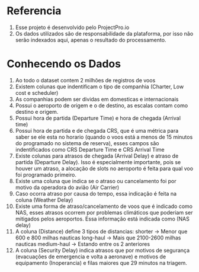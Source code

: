 # Referencia
1. Esse projeto é desenvolvido pelo ProjectPro.io
2. Os dados utilizados são de responsabilidade da plataforma, por isso não serão indexados aqui, apenas o resultado do processamento.

# Conhecendo os Dados
1. Ao todo o dataset contem 2 milhões de registros de voos
2. Existem colunas que indentificam o tipo de companhia (Charter, Low cost e scheduler)
3. As companhias podem ser dividas em domesticas e internacionais
4. Possui o aeroporto de origem e o de destino, as escalas contam como destino e origem.
5. Possui hora de partida (Departure Time) e hora de chegada (Arrival time)
6. Possui hora de partida e de chegada CRS, que é uma métrica para saber se ele esta no horario (quando o voos está a menos de 15 minutos do programado no sistema de reserva), esses campos são indentificados como CRS Departure Time e CRS Arrival Time
7. Existe colunas para atrasos de chegada (Arrival Delay) e atraso de partida (Departure Delay). Isso é especialmente importante, pois se houver um atraso, a alocação de slots no aeroporto é feita para qual voo foi programado primeiro.
8. Existe uma coluna que indica se o atraso ou cancelamento foi por motivo da operadora do avião (Air Carrier)
9. Caso ocorra atraso por causa do tempo, essa indicação é feita na coluna (Weather Delay)
10. Existe uma forma de atraso/cancelamento de voos que é indicado como NAS, esses atrasos ocorrem por problemas climáticos que poderiam ser mitigados pelos aeroportos. Essa informação está indicada como (NAS delay)
11. A coluna (Distance) define 3 tipos de distancias:
    shorter -> Menor que 600 e 800 milhas nauticas
    long-haul -> Mais que 2100-2600 milhas nauticas
    medium-haul -> Estando entre os 2 anteriores
12. A coluna (Security Delay) indica atrasos que por motivos de segurança (evacuações de emergencia e volta a aeronave) e motivos de equipamento (Inoperancia) e filas maiores que 29 minutos na triagem.
